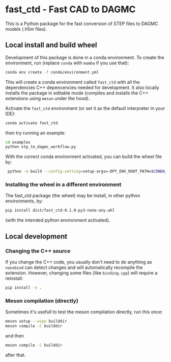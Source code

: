 # fast_ctd - Fast CAD to DAGMC

This is a Python package for the fast conversion of STEP files to DAGMC models (.h5m files).

## Local install and build wheel

Development of this package is done in a conda environment. To create the environment, run (replace `conda` with `mamba` if you use that):

```bash
conda env create -f conda/environment.yml
```

This will create a conda environment called `fast_ctd` with all the dependencies C++ depencencies needed for development. It also locally installs the package in editable mode (compiles and installs the C++ extensions using `meson` under the hood).

Activate the `fast_ctd` environment (or set it as the default interpreter in your IDE):

```bash
conda activate fast_ctd
```

then try running an example:

```bash
cd examples
python stp_to_dagmc_workflow.py
```

With the correct conda environment activated, you can build the
wheel file by:

```bash
 python -m build --config-setting=setup-args=-DPY_ENV_ROOT_PATH=$CONDA_PREFIX
```

### Installing the wheel in a different environment

The fast_ctd package (the wheel) may be install, in other python environments, by:

```bash
pip install dist/fast_ctd-0.1.0-py3-none-any.whl
```

(with the intended python environment activated).

## Local development

### Changing the C++ source

If you change the C++ code, you usually don't need to do anything as `nanobind` can detect changes and will automatically recompile the extension. However, changing some files (like `binding.cpp`) will require a reinstall:

```bash
pip install -e .
```

### Meson compilation (directly)

Sometimes it's usefull to test the meson compilation directly, run this once:

```bash
meson setup --wipe builddir
meson compile -C builddir
```

and then

```bash
meson compile -C builddir
```

after that.
